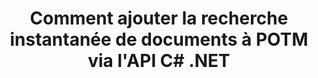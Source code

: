 ---
############################# Static ############################
layout: "auto-gen-gist"
draft: false
path: "fr/search/net/document/potm/"
otherformats: PDF DOC DOT DOCX DOCM DOTX DOTM TXT ODT OTT RTF XLS XLT XLSX XLSM XLSB XLTX XLTM XLA XLAM ODS OTS CSV TSV XML PPT PPS POT PPTX PPTM POTX PPSX PPSM ODP PST OST EML EMLX MSG ONE ZIP XHTML MHTML MD CHM EPUB FB2 

############################# Head ############################
head_title: "Créer et ajouter des documents Recherche et indexation dans les applications .NET"
head_description: "L'API GroupDocs.Search .NET permet d'ajouter des documents instantanés en recherchant des formats prenant en charge des formats tels que PDF DOC, DOCX, RTF, XLSX, CSV, PPTX et des messages électroniques dans les applications .NET."

############################# Header ############################
title: "Comment ajouter la recherche instantanée de documents à POTM via l'API C# .NET "
description: "L'API GroupDocs.Search .NET permet aux développeurs d'ajouter des capacités de recherche et d'indexation de documents robustes à leurs applications. Il prend en charge des documents tels que PDF DOC, DOCX, RTF, XLSX, CSV, PPT, PPTX, MSG, EML et bien d'autres. "

######################### Download Button #######################
button:
    enable: true

############################# About ############################
about:
    enable: true
    title: "Comment créer et ajouter des documents de recherche et d'indexation à l'aide de l'API .NET ?"
    content: |
       Cette page aidera les utilisateurs à apprendre comment ajouter des capacités de recherche et d'indexation de documents dans leurs propres applications avec peu d'efforts et de coûts. L'indexation est le processus utilisé par les moteurs de recherche par lequel les données sont organisées et structurées afin qu'elles puissent générer des résultats de recherche pertinents. L'objectif est de trouver et d'afficher rapidement et avec précision les informations relatives aux requêtes de l'utilisateur. GroupDocs.Search pour .NET est une puissante API de recherche de documents hautes performances qui permet aux développeurs de logiciels d'effectuer des opérations de recherche et d'indexation avancées sur la base d'algorithmes flous et de synonymes dans leurs propres applications. Il ne nécessite l'installation d'aucun outil tiers ou logiciel externe sur la machine de l'utilisateur. Il a inclus la prise en charge de certains des formats de documents les plus couramment utilisés, tels que PDF, HTML, e-mail Outlook, Microsoft Office Word, feuilles de calcul Excel, présentations PowerPoint, Outlook MSG, PST et bien d'autres. Il prend en charge plusieurs types de recherches telles que mot simple, booléen, recherche d'expressions régulières, recherche sensible à la casse, floue flexible, synonyme, homophone, caractère générique, recherche par morceaux, recherche de type d'objet, définition de la plage de données, etc. 

############################# content ############################
steps:
    enable: true
    block:
    - title_left: "Création d'index de recherche pour le document POTM via l'API .NET"
      content_left: |
       L'API GroupDocs.Search .NET fournit une prise en charge complète pour la création d'un nouvel index ou l'ouverture d'un index de recherche existant dans vos propres applications. L'exemple de code C# ci-dessous montre comment créer un nouvel index et ouvrir un index existant en utilisant seulement quelques lignes de code.

      title_right: "Comment créer un nouvel index de recherche ou ouvrir un index de recherche existant"
      content_right: |
         * Vous devez d'abord spécifier le chemin d'accès au dossier d'index
         * Créer une instance de la classe [Index](https://apireference.groupdocs.com/search/net/groupdocs.search/index/constructors/2)
         * Ci-dessus va créer un index en mémoire ou sur un disque et peut également ouvrir un index existant.
       
      gisthash: "9651c19a9436afee860b7f39197f8399"
      gistfile: "create_or_open_new_search_index.cs"

    - title_left: "Comment ajouter des potm_documents UPPER de manière synchrone à l'index de recherche"
      content_left: |
       GroupDocs.Search .NET permet aux développeurs de logiciels d'effectuer une indexation de documents de manière synchrone dans leurs propres applications .NET. Les exemples de code C# .NET ci-dessous montrent comment effectuer facilement une indexation synchrone. 

      title_right: "Indexation synchrone de documents via C#"
      content_right: |
        * Vous devez d'abord spécifier le chemin d'accès au dossier d'index
        * Spécifiez le chemin d'accès à un dossier contenant des documents à rechercher
        * Créer une instance de la classe [Index(indexFolder)](https://apireference.groupdocs.com/search/net/groupdocs.search.indexrepository/search/methods/2)
        * Ci-dessus créera un index en mémoire ou sur un disque ou ouvrira un index existant.
        * Documents d'indexation synchrone à partir du dossier spécifié
     
      gisthash: "1c5f672c83e741280fd24c58fe51f707"
      gistfile: "add_files_synchronously_to_indexing.cs"
      
    - title_left: "Effectuer l'indexation de documents de manière asynchrone via .NET"
      content_left: |
        GroupDocs.Search .NET permet aux programmeurs informatiques d'effectuer une indexation asynchrone de documents dans leurs propres applications .NET. Les exemples de code .NET suivants montrent comment réaliser une indexation asynchrone des documents avec seulement quelques lignes de code.

      title_right: "Indexation de documents POTM de manière asynchrone via C#"
      content_right: |
        * Vous devez d'abord spécifier le chemin d'accès au dossier d'index
        * Spécifiez le chemin d'accès à un dossier contenant des documents à rechercher
        * Créer une instance de la classe [Index(indexFolder)](https://apireference.groupdocs.com/search/net/groupdocs.search.indexrepository/search/methods/2)
        * S'inscrire à l'événement
        * Besoin d'écrire un code indiquant l'achèvement de l'opération
        * Définition du drapeau pour l'indexation asynchrone
        * Documents d'indexation asynchrone à partir du dossier spécifié
     
      gisthash: "1c5f672c83e741280fd24c58fe51f707"
      gistfile: "add_files_asynchronously_to_indexing.cs"

    - title_left: "Comment utiliser et mettre en évidence les résultats de recherche dans POTM Docs .NET"
      content_left: |
       GroupDocs.Search .NET API permet aux programmeurs d'interpréter un résultat de recherche et d'afficher les résultats par une simple liste de documents trouvés, ou les mots et expressions trouvés. Vous pouvez également surligner facilement le texte du document. Les exemples de code .NET suivants montrent comment répertorier les documents trouvés et mettre en évidence les résultats de la recherche avec seulement quelques lignes de code.

      title_right: "Mettez en surbrillance les résultats de la recherche dans les fichiers POTM via C#"
      content_right: |
        * Effectuer une recherche dans l'index
        * Après une recherche réussie, imprimez le résultat
        * Parcourez les documents et affichez les documents trouvés
        * Surligner les occurrences dans le texte
        * Génération d'un document au format HTML de sortie avec les résultats de recherche en surbrillance
     
      gisthash: "a5d1ad6eedd2acf12a33b541e763cdb4"
      gistfile: "how_to_list_search_result.cs"

    - title_left: "Configuration requise"
      content_left: |
       GroupDocs.Search pour .NET est pris en charge sur toutes les principales plates-formes et systèmes d'exploitation. Pour un guide complet de la configuration système requise, veuillez visiter [configuration système requise](https://docs.groupdocs.com/search/net/system-requirements/) avant d'exécuter le code ci-dessous, assurez-vous que les conditions préalables suivantes sont installées sur votre système:
         * Systèmes d'exploitation : Microsoft Windows, Linux, MacOS
         * Environnement de développement : Visual Studio, Xamarin, MonoDevelop etc.
         * Frameworks : .NET Framework, .NET Standard, .NET Core, Mono
         * Obtenez la dernière version de GroupDocs.Search pour les API .NET à partir de [NuGet](https://www.nuget.org/packages/GroupDocs.search/)
        
      title_right: "Pourquoi utiliser GroupDocs.Assembly"
      content_right: |
        * Création d'index de recherche en mémoire ainsi que sur disque.
        * Capacité d'indexation à partir d'un fichier, d'un flux ou d'une structure.
        * Prise en charge de l'indexation des documents protégés par mot de passe.
        * Prise en charge de la fusion de plusieurs index.
        * Filtrer le document lors de l'indexation de la recherche.
        * Prise en charge de la vérification orthographique lors de la recherche.
        * Les caractères mélangés sont entièrement pris en charge
        * Combinaison de différents types de recherche en une seule requête de recherche.
        * Prise en charge des recherches de mots simples et d'expressions régulières
        * Prise en charge complète du remplacement d'alias dans les requêtes de recherche.

demos:
    enable: true
        

more_formats:
    enable: true


back_to_top:
    enable: true
---
